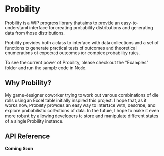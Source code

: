 # Probility

Probility is a WIP progress library that aims to provide an easy-to-understand interface for creating probability distributions and generating data from those distributions.

Probility provides both a class to interface with data collections and a set of functions to generate practical 
tests of outcomes and theoretical enumerations of expected outcomes for complex probability rules. 

To see the current power of Probility, please check out the "Examples" folder and run the sample code in Node.

## Why Probility?

My game-designer coworker trying to work out various combinations of die rolls using an Excel table initially 
inspired this project. I hope that, as it works now, Probility provides an easy way to interface with, describe, and 
explore probabilistic collections of data. In the future, I hope to make it even more robust by allowing developers 
to store and manipulate different states of a single Probility instance.

## API Reference

**Coming Soon**


